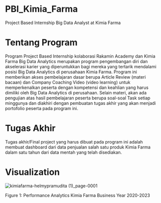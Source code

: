 # PBI_Kimia_Farma
 Project Based Internship Big Data Analyst at Kimia Farma

# Tentang Program
Program Project Based Internship kolaborasi Rakamin Academy dan Kimia Farma Big Data Analytics merupakan program pengembangan diri dan akselerasi karier yang diperuntukkan bagi mereka yang tertarik mendalami posisi Big Data Analytics di perusahaan Kimia Farma. Program ini memberikan akses pembelajaran dasar berupa Article Review (materi bacaan) dan Company Coaching Video (video learning) untuk memperkenalkan peserta dengan kompetensi dan keahlian yang harus dimiliki oleh Big Data Analytics di perusahaan. Selain materi, akan ada pengujian atas hasil pembelajaran peserta berupa soal-soal Task setiap minggunya dan diakhiri dengan pembuatan tugas akhir yang akan menjadi portofolio peserta pada program ini.

# Tugas Akhir
Tugas akhir/Final project yang harus dibuat pada program ini adalah membuat dashboard dari data penjualan salah satu produk Kimia Farma dalam satu tahun dari data mentah yang telah disediakan.

# Visualization

![kimiafarma-helmypramudita (1)_page-0001](https://github.com/helmypram/PBI_Kimia_Farma/assets/122775620/20dcca41-1da3-4481-a46a-b0185079dc1a)

Figure 1: Performance Analytics Kimia Farma Business Year 2020-2023
